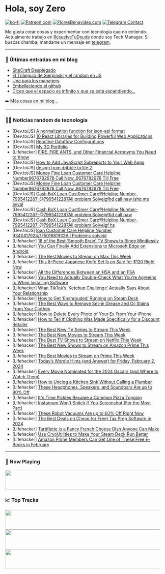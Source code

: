 # Hola, soy Zero

[![ko-fi](https://ko-fi.com/img/githubbutton_sm.svg)](https://ko-fi.com/J3J4N0LUK)
[![Patreon.com](https://img.shields.io/endpoint.svg?url=https%3A%2F%2Fshieldsio-patreon.vercel.app%2Fapi%3Fusername%3Dzerodragon%26type%3Dpatrons&style=for-the-badge)](https://patreon.com/zerodragon)
[![FloresBenavides.com](https://img.shields.io/website?down_message=oops&label=MiBlog&style=for-the-badge&up_message=online&url=https%3A%2F%2Ffloresbenavides.com)](https://floresbenavides.com)
[![Telegram Contact](https://img.shields.io/badge/escr%C3%ADbeme-ZeroDragon-%2326A5E4?style=for-the-badge&logo=telegram)](https://t.me/zerodragon)

Me gusta crear cosas y experimentar con tecnología que no entiendo.
Actualmente trabajo en [ResuelveTuDeuda](http://github.com/resuelve) donde soy Tech Manager.
Si buscas chamba, mandame un mensaje en [telegram](https://t.me/zerodragon).

---

### 📕 Últimas entradas en mi blog
<!-- BLOG-POST-LIST:START -->
- [SiteCraft Desplegado](https://floresbenavides.com/sitecraft-desplegado/)
- [El Triángulo de Sierpinski y el random en JS](https://floresbenavides.com/el-triangulo-de-sierpinski-y-el-random-en-js/)
- [Una para los managers](https://floresbenavides.com/una-para-los-managers/)
- [Embelleciendo el github](https://floresbenavides.com/embelleciendo-el-github/)
- [Dicen que el espacio es infinito y que se está expandiendo…](https://floresbenavides.com/dicen-que-el-espacio-es-infinito-y-que-se-esta-expandiendo/)
<!-- BLOG-POST-LIST:END -->

➡️ [Más cosas en mi blog...](https://floresbenavides.com)

---

### 👨‍💻 Noticias random de tecnología
<!-- TECH-POSTS:START -->
- [Dev.to/JS] [A normalization function for json-api format](https://dev.to/thb/a-normalization-function-for-json-api-format-3fmi)
- [Dev.to/JS] [10 React Libraries for Building Powerful Web Applications](https://dev.to/christianauloma/10-react-libraries-for-building-powerful-web-applications-36kl)
- [Dev.to/JS] [Reactive Dataflow Configurations](https://dev.to/ninjin/reactive-dataflow-configurations-318i)
- [Dev.to/JS] [My 3D Portfolio](https://dev.to/knight3197/my-3d-portfolio-2hfj)
- [Lifehacker] [FIRE, FIRE ANTS, and Other Financial Acronyms You Need to Know](https://lifehacker.com/money/dirds-fire-ants-and-other-financial-acronyms-you-need-to-know)
- [Dev.to/JS] [How to Add JavaScript Subreports to Your Web Apps](https://dev.to/mescius/how-to-add-javascript-subreports-to-your-web-apps-1nb7)
- [Dev.to/JS] [design from dribble to life 2](https://dev.to/achintha_prabash_c1dc098a/design-from-dribble-to-life-2-4gdn)
- [Dev.to/JS] [Money Fine Loan Customer Care Helpline Number9676782978 Call Now..9676782978 Till Free](https://dev.to/hamese7901/money-fine-loan-customer-care-helpline-number9676782978-call-now9676782978-till-free-41e4)
- [Dev.to/JS] [Money Fine Loan Customer Care Helpline Number9676782978 Call Now..9676782978 Till Free](https://dev.to/hamese7901/money-fine-loan-customer-care-helpline-number9676782978-call-now9676782978-till-free-188n)
- [Dev.to/JS] [Cash BoX Loan Cust0mer Care®Helpline Number-7995412287-@7995412287All problem Solvejgfhd call naw ishq me avval](https://dev.to/suriya123/cash-box-loan-cust0mer-carerhelpline-number-7995412287-7995412287all-problem-solvejgfhd-call-naw-ishq-me-avval-3kk8)
- [Dev.to/JS] [Cash BoX Loan Cust0mer Care®Helpline Number-7995412287-@7995412287All problem Solvejgfhd call naw](https://dev.to/suriya123/cash-box-loan-cust0mer-carerhelpline-number-7995412287-7995412287all-problem-solvejgfhd-call-naw-17oh)
- [Dev.to/JS] [Cash BoX Loan Cust0mer Care®Helpline Number-7995412287-@7995412287All problem Solvejgf hs](https://dev.to/rohet123/cash-box-loan-cust0mer-carerhelpline-number-7995412287-7995412287all-problem-solvejgf-hs-f08)
- [Dev.to/JS] [loan Customer Care Helpline Number 9340417924//7501681932All Problems solvejd](https://dev.to/lixeyaw64/loan-customer-care-helpline-number-93404179247501681932all-problems-solvejd-3c1f)
- [Lifehacker] [18 of the Best ‘Smooth Brain’ TV Shows to Binge Mindlessly](https://lifehacker.com/entertainment/best-comfort-shows-streaming-netflix)
- [Lifehacker] [You Can Finally Add Extensions to Microsoft Edge on Android](https://lifehacker.com/tech/how-to-add-extensions-to-microsoft-edge-on-android)
- [Lifehacker] [The Best Movies to Stream on Max This Week](https://lifehacker.com/entertainment/best-movies-on-max-this-week)
- [Lifehacker] [This 8-Piece Japanese Knife Set Is on Sale for $120 Right Now](https://lifehacker.com/japanese-knife-set-sale)
- [Lifehacker] [All the Differences Between an HSA and an FSA](https://lifehacker.com/money/difference-between-hsa-and-fsa)
- [Lifehacker] [You Need to Actually Double-Check What You’re Agreeing to When Installing Software](https://lifehacker.com/tech/double-check-what-youre-agreeing-to-when-installing-software)
- [Lifehacker] [What TikTok’s ‘Ketchup Challenge’ Actually Says About Your Relationship](https://lifehacker.com/relationships/what-the-ketchup-challenge-means-for-relationships)
- [Lifehacker] [How to Get ‘Enshrouded’ Running on Steam Deck](https://lifehacker.com/entertainment/play-enshrouded-on-steam-deck)
- [Lifehacker] [The Best Ways to Remove Set-in Grease and Oil Stains From Your Clothes](https://lifehacker.com/home/remove-set-in-grease-stains-from-clothing)
- [Lifehacker] [How to Delete Every Photo of Your Ex From Your iPhone](https://lifehacker.com/tech/delete-exs-photos-from-iphone)
- [Lifehacker] [How to Tell If Clothing Was Made Specifically for a Discount Retailer](https://lifehacker.com/money/how-to-tell-if-clothing-was-made-for-discount-retailer)
- [Lifehacker] [The Best New TV Series to Stream This Week](https://lifehacker.com/entertainment/best-new-tv-series-stream-this-week)
- [Lifehacker] [The Best New Movies to Stream This Week](https://lifehacker.com/entertainment/best-new-movies-stream-this-week)
- [Lifehacker] [The Best TV Shows to Stream on Netflix This Week](https://lifehacker.com/entertainment/best-new-series-coming-to-netflix-this-week)
- [Lifehacker] [The Best New Shows to Stream on Amazon Prime This Week](https://lifehacker.com/entertainment/the-best-shows-to-stream-on-amazon-this-week)
- [Lifehacker] [The Best Movies to Stream on Prime This Week](https://lifehacker.com/entertainment/best-movies-to-stream-on-prime)
- [Lifehacker] [Today’s Wordle Hints &lpar;and Answer&rpar; for Friday, February 2, 2024](https://lifehacker.com/entertainment/wordle-answer-today-february-2-2024)
- [Lifehacker] [Every Movie Nominated for the 2024 Oscars &lpar;and Where to Watch Them&rpar;](https://lifehacker.com/entertainment/where-to-stream-2024-oscar-nominees)
- [Lifehacker] [How to Unclog a Kitchen Sink Without Calling a Plumber](https://lifehacker.com/home/how-to-unclog-kitchen-sink-without-calling-a-plumber)
- [Lifehacker] [These Headphones, Speakers, and Soundbars Are up to 80% Off](https://lifehacker.com/tech/woot-audio-sale)
- [Lifehacker] [It&#39;s Time Pickles Became a Common Pizza Topping](https://lifehacker.com/food-drink/its-time-pickles-became-a-common-pizza-topping)
- [Lifehacker] [Instagram Won&#39;t Snitch If You Screenshot &lpar;For the Most Part&rpar;](https://lifehacker.com/tech/does-instagram-notify-someone-if-you-screenshot)
- [Lifehacker] [These Robot Vacuums Are up to 60% Off Right Now](https://lifehacker.com/home/the-best-robot-vacuum-deals-right-now)
- [Lifehacker] [The Best Deals on Cheap &lpar;or Free&rpar; Tax Prep Software in 2024](https://lifehacker.com/money/best-deals-tax-prep-software)
- [Lifehacker] [Tartiflette Is a Fancy French Cheese Dish Anyone Can Make](https://lifehacker.com/food-drink/easy-tartiflette-recipe)
- [Lifehacker] [Use CryoUtilities to Make Your Steam Deck Run Better](https://lifehacker.com/tech/how-to-improve-performance-on-steam-deck-with-cryoutilities)
- [Lifehacker] [Amazon Prime Members Can Get One of These Free E-Books in February](https://lifehacker.com/entertainment/amazon-free-kindle-books)<!-- TECH-POSTS:END -->

---

### 🎵 Now Playing
<a href="https://spotify-now-playing-dun.vercel.app/now-playing?open"><img src="https://spotify-now-playing-dun.vercel.app/now-playing" width="540" height="64"></a>

### 📈 Top Tracks
<a href="https://spotify-now-playing-dun.vercel.app/top-tracks?i=1&open"><img src="https://spotify-now-playing-dun.vercel.app/top-tracks?i=1" width="540" height="64"></a>
<a href="https://spotify-now-playing-dun.vercel.app/top-tracks?i=2&open"><img src="https://spotify-now-playing-dun.vercel.app/top-tracks?i=2" width="540" height="64"></a>
<a href="https://spotify-now-playing-dun.vercel.app/top-tracks?i=3&open"><img src="https://spotify-now-playing-dun.vercel.app/top-tracks?i=3" width="540" height="64"></a>
